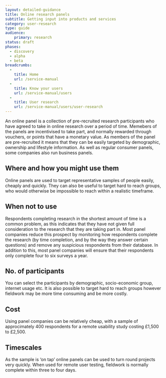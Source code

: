 ```yaml
---
layout: detailed-guidance
title: Online research panels
subtitle: Getting input into products and services
category: user-research
type: guide
audience: 
    primary: research 
status: draft
phases:
  - discovery
  - alpha
  - beta
breadcrumbs:
  -
    title: Home
    url: /service-manual
  -
    title: Know your users
    url: /service-manual/users
  -
    title: User research
    url: /service-manual/users/user-research
---
```


An online panel is a collection of pre-recruited research participants who have agreed to take in online research over a period of time. Memebers of the panels are incentivised to take part, and normally rewarded through vouchers, or points that have a monetary value. As members of the panel are pre-recruited it means that they can be easily targeted by demographic, ownership and lifestyle information. As well as regular consumer panels, some companies also run business panels.

## Where and how you might use them

Online panels are used to target representative samples of people easily, cheaply and quickly. They can also be useful to target hard to reach groups, who would otherwise be impossible to reach within a realistic timeframe.

## When not to use

Respondents completing research in the shortest amount of time is a common problem, as this indicates that they have not given full consideration to the research that they are taking part in. Most panel companies reduce this prospect by monitoring how respondents complete the research (by time completion, and by the way they answer certain questions) and remove any suspicious respondents from their database. In addition to this, most panel companies will ensure that their respondents only complete four to six surveys a year.

## No. of participants

You can select the participants by demographic, socio-economic group, internet usage etc. It is also possible to target hard to reach groups however fieldwork may be more time consuming and be more costly.

## Cost

Using panel companies can be relatively cheap, with a sample of approcimately 400 respondents for a remote usability study costing £1,500 to £2,500.

## Timescales

As the sample is ‘on tap’ online panels can be used to turn round projects very quickly. When used for remote user testing, fieldwork is normally complete within three to four days.
